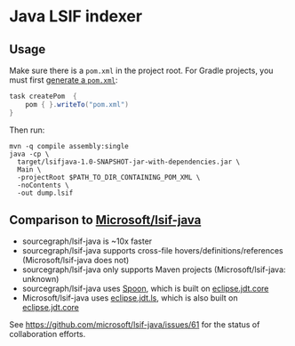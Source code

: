 # Java LSIF indexer

## Usage

Make sure there is a `pom.xml` in the project root. For Gradle projects, you must first [generate a `pom.xml`](https://docs.gradle.org/current/userguide/maven_plugin.html#sec:maven_convention_methods):

```groovy
task createPom  {
    pom { }.writeTo("pom.xml")
}
```

Then run:

```
mvn -q compile assembly:single
java -cp \
  target/lsifjava-1.0-SNAPSHOT-jar-with-dependencies.jar \
  Main \
  -projectRoot $PATH_TO_DIR_CONTAINING_POM_XML \
  -noContents \
  -out dump.lsif
```

## Comparison to [Microsoft/lsif-java](https://github.com/Microsoft/lsif-java)

- sourcegraph/lsif-java is ~10x faster
- sourcegraph/lsif-java supports cross-file hovers/definitions/references (Microsoft/lsif-java does not)
- sourcegraph/lsif-java only supports Maven projects (Microsoft/lsif-java: unknown)
- sourcegraph/lsif-java uses [Spoon](https://github.com/INRIA/spoon), which is built on [eclipse.jdt.core](https://github.com/eclipse/eclipse.jdt.core)
- Microsoft/lsif-java uses [eclipse.jdt.ls](https://github.com/eclipse/eclipse.jdt.ls), which is also built on [eclipse.jdt.core](https://github.com/eclipse/eclipse.jdt.core)

See https://github.com/microsoft/lsif-java/issues/61 for the status of collaboration efforts.
